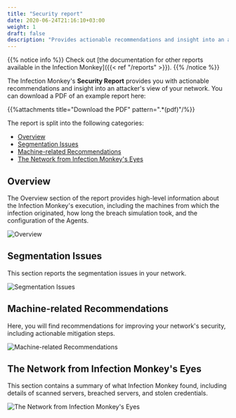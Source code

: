 ```yaml
---
title: "Security report"
date: 2020-06-24T21:16:10+03:00
weight: 1
draft: false
description: "Provides actionable recommendations and insight into an attacker's view of your network"
---
```


{{% notice info %}}
Check out [the documentation for other reports available in the Infection Monkey]({{< ref "/reports" >}}).
{{% /notice %}}

The Infection Monkey's **Security Report** provides you with actionable recommendations and insight into an attacker's view of your network. You can download a PDF of an example report here:

{{%attachments title="Download the PDF" pattern=".*(pdf)"/%}}

The report is split into the following categories:

- [Overview](#overview)
- [Segmentation Issues](#segmentation-issues)
- [Machine-related Recommendations](#machine-related-recommendations)
- [The Network from Infection Monkey's Eyes](#the-network-from-infection-monkeys-eyes)

## Overview

The Overview section of the report provides high-level information about the Infection Monkey's
execution, including the machines from which the infection originated, how long the breach
simulation took, and the configuration of the Agents.

![Overview](/images/island/reports_page/security_report_overview.png "Overview")

## Segmentation Issues

This section reports the segmentation issues in your network.

![Segmentation Issues](/images/island/reports_page/security_report_segmentation_issues.png "Segmentation Issues")

## Machine-related Recommendations

Here, you will find recommendations for improving your network's
security, including actionable mitigation steps.

![Machine-related Recommendations](/images/island/reports_page/security_report_machine_related_recommendations.png "Machine-related Recommendations")


## The Network from Infection Monkey's Eyes

This section contains a summary of what Infection Monkey found, including
details of scanned servers, breached servers, and stolen credentials.

![The Network from Infection Monkey's Eyes](/images/island/reports_page/security_report_network_from_monkeys_eyes.png "The Network from Infection Monkey's Eyes")
